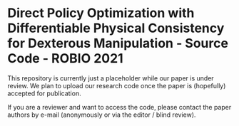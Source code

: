 # Direct Policy Optimization with Differentiable Physical Consistency for Dexterous Manipulation - Source Code - ROBIO 2021

This repository is currently just a placeholder while our paper is under review. We plan to upload our research code once the paper is (hopefully) accepted for publication.

If you are a reviewer and want to access the code, please contact the paper authors by e-mail (anonymously or via the editor / blind review).
